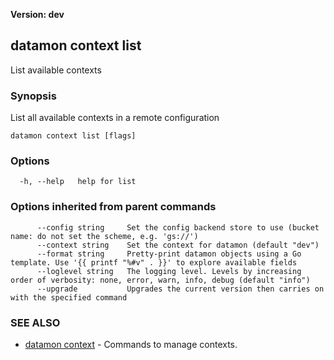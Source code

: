 **Version: dev**

## datamon context list

List available contexts

### Synopsis

List all available contexts in a remote configuration

```
datamon context list [flags]
```

### Options

```
  -h, --help   help for list
```

### Options inherited from parent commands

```
      --config string     Set the config backend store to use (bucket name: do not set the scheme, e.g. 'gs://')
      --context string    Set the context for datamon (default "dev")
      --format string     Pretty-print datamon objects using a Go template. Use '{{ printf "%#v" . }}' to explore available fields
      --loglevel string   The logging level. Levels by increasing order of verbosity: none, error, warn, info, debug (default "info")
      --upgrade           Upgrades the current version then carries on with the specified command
```

### SEE ALSO

* [datamon context](datamon_context.md)	 - Commands to manage contexts.

